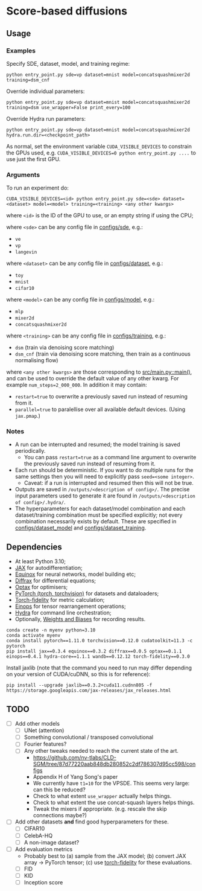 # Score-based diffusions

## Usage

### Examples

Specify SDE, dataset, model, and training regime:
```
python entry_point.py sde=vp dataset=mnist model=concatsquashmixer2d training=dsm_cnf
```

Override individual parameters:
```
python entry_point.py sde=vp dataset=mnist model=concatsquashmixer2d training=dsm use_wrapper=False print_every=100
```

Override Hydra run parameters:
```
python entry_point.py sde=vp dataset=mnist model=concatsquashmixer2d hydra.run.dir=<checkpoint_path>
```

As normal, set the environment variable `CUDA_VISIBLE_DEVICES` to constrain the GPUs used, e.g. `CUDA_VISIBLE_DEVICES=0 python entry_point.py ....` to use just the first GPU.

### Arguments

To run an experiment do:
```
CUDA_VISIBLE_DEVICES=<id> python entry_point.py sde=<sde> dataset=<dataset> model=<model> training=<training> <any other kwargs>
```
where `<id>` is the ID of the GPU to use, or an empty string if using the CPU;

where `<sde>` can be any config file in [configs/sde](./configs/sde), e.g.:
- `ve`
- `vp`
- `langevin`

where `<dataset>` can be any config file in [configs/dataset](./configs/dataset), e.g.:
- `toy`
- `mnist`
- `cifar10`

where `<model>` can be any config file in [configs/model](./configs/model), e.g.:
- `mlp`
- `mixer2d`
- `concatsquashmixer2d`

where `<training>` can be any config file in [configs/training](./configs/training), e.g.:
- `dsm`  (train via denoising score matching)
- `dsm_cnf`  (train via denoising score matching, then train as a continuous normalising flow)

where `<any other kwargs>` are those corresponding to [src/main.py::main()](./src/main.py), and can be used to override the default value of any other kwarg. For example `num_steps=2_000_000`. In addition it may contain:
- `restart=true` to overwrite a previously saved run instead of resuming from it.
- `parallel=true` to paralellise over all available default devices. (Using `jax.pmap`.)

### Notes

- A run can be interrupted and resumed; the model training is saved periodically.
  - You can pass `restart=true` as a command line argument to overwrite the previously saved run instead of resuming from it.
- Each run should be deterministic. If you want to do multiple runs for the same settings then you will need to explicitly pass `seed=<some integer>`.
  - Caveat: if a run is interrupted and resumed then this will not be true.
- Outputs are saved in `/outputs/<description of config>/`. The precise input parameters used to generate it are found in `/outputs/<description of config>/.hydra/`.
- The hyperparameters for each dataset/model combination and each dataset/training combination must be specified explicitly; not every combination necessarily exists by default. These are specified in [configs/dataset_model](./configs/dataset_model) and [configs/dataset_training](./configs/dataset_training).

## Dependencies

- At least Python 3.10;
- [JAX](https://github.com/google/jax) for autodifferentiation;
- [Equinox](https://github.com/patrick-kidger/equinox) for neural networks, model building etc;
- [Diffrax](https://github.com/patrick-kidger/diffrax) for differential equations;
- [Optax](https://github.com/deepmind/optax) for optimisers;
- [PyTorch (torch, torchvision)](https://github.com/pytorch/pytorch/) for datasets and dataloaders;
- [Torch-fidelity](https://github.com/toshas/torch-fidelity) for metric calculation;
- [Einops](https://github.com/arogozhnikov/einops/) for tensor rearrangement operations;
- [Hydra](https://github.com/facebookresearch/hydra/) for command line orchestration;
- Optionally, [Weights and Biases](https://github.com/wandb/client) for recording results.

```
conda create -n myenv python=3.10
conda activate myenv
conda install pytorch==1.11.0 torchvision==0.12.0 cudatoolkit=11.3 -c pytorch
pip install jax==0.3.4 equinox==0.3.2 diffrax==0.0.5 optax==0.1.1 einops==0.4.1 hydra-core==1.1.1 wandb==0.12.12 torch-fidelity==0.3.0
```

Install jaxlib (note that the command you need to run may differ depending on your version of CUDA/cuDNN, so this is for reference):
```
pip install --upgrade jaxlib==0.3.2+cuda11.cudnn805 -f https://storage.googleapis.com/jax-releases/jax_releases.html
```

## TODO
- [ ] Add other models
  - [ ] UNet (attention)
  - [ ] Something convolutional / transposed convolutional
  - [ ] Fourier features?
  - [ ] Any other tweaks needed to reach the current state of the art.
    - https://github.com/nv-tlabs/CLD-SGM/tree/87d77220aab848db280852c2df786307d95cc598/configs
    - Appendix H of Yang Song's paper
    - We currently have `t1=10` for the VPSDE. This seems very large: can this be reduced?
    - Check to what extent `use_wrapper` actually helps things.
    - Check to what extent the use concat-squash layers helps things.
    - Tweak the mixers if appropriate. (e.g. rescale the skip connections maybe?)
- [ ] Add other datasets **and** find good hyperparameters for these.
  - [ ] CIFAR10
  - [ ] CelebA-HQ
  - [ ] A non-image dataset?
- [ ] Add evaluation metrics
  - Probably best to (a) sample from the JAX model; (b) convert JAX array -> PyTorch tensor; (c) use [torch-fidelity](https://github.com/toshas/torch-fidelity) for these evaluations.
  - [ ] FID
  - [ ] KID
  - [ ] Inception score
